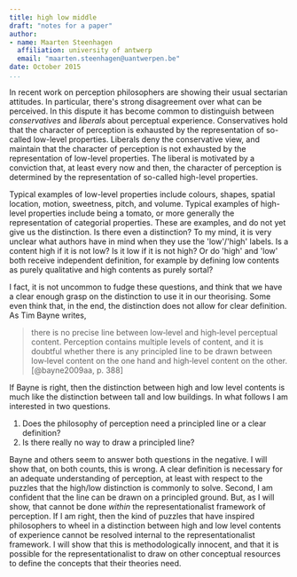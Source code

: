```yaml
---
title: high low middle
draft: "notes for a paper"
author:
- name: Maarten Steenhagen
  affiliation: university of antwerp
  email: "maarten.steenhagen@uantwerpen.be"
date: October 2015
...
```


In recent work on perception philosophers are showing their usual sectarian attitudes. In particular, there's strong disagreement over what can be perceived. In this dispute it has become common to distinguish between _conservatives_ and _liberals_ about perceptual experience. Conservatives hold that the character of perception is exhausted by the representation of so-called low-level properties. Liberals deny the conservative view, and maintain that the character of perception is not exhausted by the representation of low-level properties. The liberal is motivated by a conviction that, at least every now and then, the character of perception is determined by the representation of so-called high-level properties. 

Typical examples of low-level properties include colours, shapes, spatial location, motion, sweetness, pitch, and volume. Typical examples of high-level properties include being a tomato, or more generally the representation of categorial properties. These are examples, and do not yet give us the distinction. Is there even a distinction? To my mind, it is very unclear what authors have in mind when they use the 'low'/'high' labels. Is a content high if it is not low? Is it low if it is not high? Or do 'high' and 'low' both receive independent definition, for example by defining low contents as purely qualitative and high contents as purely sortal?

I fact, it is not uncommon to fudge these questions, and think that we have a clear enough grasp on the distinction to use it in our theorising. Some even think that, in the end, the distinction does not allow for clear definition. As Tim Bayne writes, 

> there is no precise line between low‐level and high‐level perceptual content. Perception contains multiple levels of content, and it is doubtful whether there is any principled line to be drawn between low‐level content on the one hand and high‐level content on the other. [@bayne2009aa, p. 388]

If Bayne is right, then the distinction between high and low level contents is much like the distinction between tall and low buildings. In what follows I am interested in two questions. 

1. Does the philosophy of perception need a principled line or a clear definition? 
2. Is there really no way to draw a principled line? 

Bayne and others seem to answer both questions in the negative. I will show that, on both counts, this is wrong. A clear definition is necessary for an adequate understanding of perception, at least with respect to the puzzles that the high/low distinction is commonly to solve. Second, I am confident that the line can be drawn on a principled ground. But, as I will show, that cannot be done _within_ the representationalist framework of perception. If I am right, then the kind of puzzles that have inspired philosophers to wheel in a distinction between high and low level contents of experience cannot be resolved internal to the representationalist framework. I will show that this is methodologically innocent, and that it is possible for the representationalist to draw on other conceptual resources to define the concepts that their theories need. 
